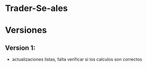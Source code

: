 # Trader-Se-ales
# Versiones
## Version 1: 
* actualizaciones listas, falta verificar si los calculos son correctos
